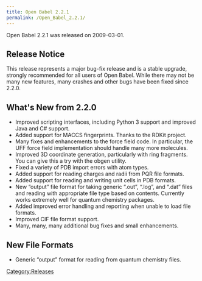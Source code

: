 ```yaml
---
title: Open Babel 2.2.1
permalink: /Open_Babel_2.2.1/
---
```


Open Babel 2.2.1 was released on 2009-03-01.

Release Notice
--------------

This release represents a major bug-fix release and is a stable upgrade, strongly recommended for all users of Open Babel. While there may not be many new features, many crashes and other bugs have been fixed since 2.2.0.

What's New from 2.2.0
---------------------

-   Improved scripting interfaces, including Python 3 support and improved Java and C\# support.
-   Added support for MACCS fingerprints. Thanks to the RDKit project.
-   Many fixes and enhancements to the force field code. In particular, the UFF force field implementation should handle many more molecules.
-   Improved 3D coordinate generation, particularly with ring fragments. You can give this a try with the obgen utility.
-   Fixed a variety of PDB import errors with atom types.
-   Added support for reading charges and radii from PQR file formats.
-   Added support for reading and writing unit cells in PDB formats.
-   New “output” file format for taking generic “.out”, “.log”, and “.dat” files and reading with appropriate file type based on contents. Currently works extremely well for quantum chemistry packages.
-   Added improved error handling and reporting when unable to load file formats.
-   Improved CIF file format support.
-   Many, many, many additional bug fixes and small enhancements.

New File Formats
----------------

-   Generic “output” format for reading from quantum chemistry files.

[Category:Releases](/Category:Releases "wikilink")